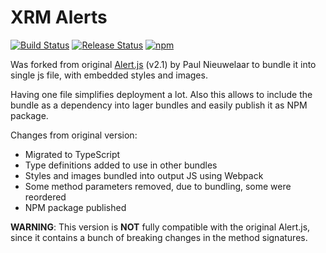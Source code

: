 # XRM Alerts

[![Build Status](https://dev.azure.com/zhaparoff/Xrm%20Tools/_apis/build/status/GitHub/xrm-alerts?branchName=master)](https://dev.azure.com/zhaparoff/Xrm%20Tools/_build/latest?definitionId=18&branchName=master)
[![Release Status](https://vsrm.dev.azure.com/zhaparoff/_apis/public/Release/badge/72b78504-1837-4642-98f5-78bb00200d42/2/2)](https://dev.azure.com/zhaparoff/Xrm%20Tools/_release?definitionId=2)
[![npm](https://img.shields.io/npm/v/xrm-alerts)](https://www.npmjs.com/package/xrm-alerts)


Was forked from original [Alert.js](https://github.com/PaulNieuwelaar/alertjs) (v2.1) by Paul Nieuwelaar to bundle it into single js file, with embedded styles and images.

Having one file simplifies deployment a lot. Also this allows to include the bundle as a dependency into lager bundles and easily publish it as NPM package.


Changes from original version:
 - Migrated to TypeScript
 - Type definitions added to use in other bundles
 - Styles and images bundled into output JS using Webpack
 - Some method parameters removed, due to bundling, some were reordered
 - NPM package published


**WARNING**: This version is **NOT** fully compatible with the original Alert.js, since it contains a bunch of breaking changes in the method signatures.
